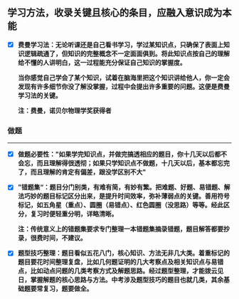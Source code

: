 ## 学习方法，收录关键且核心的条目，应融入意识成为本能

- [x] **费曼学习法：无论听课还是自己看书学习，学过某知识点，只确保了表面上知识逻辑疏通了，但知识的完整概念不一定面面俱到。将此知识点按自己的理解给不懂的人讲明白，这一过程能充分保证自己知识的掌握度。**

  **当你感觉自己学会了某个知识，试着在脑海里把这个知识讲给他人，你一定会发现有许多细节你没了解没掌握，过程中会提出许多重要的问题。这便是费曼学习法的关键。**

  **注：费曼，诺贝尔物理学奖获得者**

  

### 做题

------

- [x] **做题必要性："如果学完知识点，并做完搞透相应的题目，你十几天以后都不会忘，而且理解得很透彻；如果只学知识点不做题，十几天以后，基本都忘完了，而且理解的肯定有偏差，跟没学区别不大"**

- [x] **”错题集“：题目分门别类，有难有简，有妙有繁。把难题、好题、易错题、解法巧妙的题目标记区分出来，是提升时间效率，弥补薄弱点的关键。善用符号标记，如五角星（重点）、圆圈（易错点）、红色圆圈（没思路）等等。经此区分，复习时便轻重分明，详略清晰。**

  **注：传统意义上的错题集要求专门整理一本错题集摘录错题，题目解答都要抄录，很费时间，不建议。**

- [x] **题型技巧整理：题目看似五花八门，核心知识、方法无非几大类。着重标记的题目要花时间整理复盘，比如几何题证明的几大考察点及相关知识点与易错点，比如动点问题的几类考察方式及解题思路。经过题型整理，才能拨云见日，掌握解题的核心思路与方法。中考涉及题型技巧的题目也就几类，其余基础题要常复习，题要做全。**

